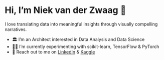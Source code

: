 #  Hi, I’m Niek van der Zwaag 👋

I love translating data into meaningful insights through visually compelling narratives.

- 🏛️ I’m an Architect interested in Data Analysis and Data Science
- 👨‍🔬 I’m currently experimenting with scikit-learn, TensorFlow & PyTorch
- 🤝 Reach out to me on <a href="https://www.linkedin.com/in/niekvanderzwaag/">LinkedIn</a> & <a href="https://www.kaggle.com/niekvanderzwaag/">Kaggle</a>
